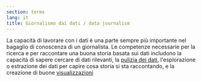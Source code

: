 ```yaml
---
section: terms
lang: it
title: Giornalismo dai dati / data journalism
---
```


La capacità di lavorare con i dati è una parte sempre più importante nel bagaglio di conoscenza di un giornalista. Le competenze necessarie per la ricerca e per raccontare una buona storia basata sui dati includono la capacità di sapere cercare di dati rilevanti, la [pulizia dei dati](/glossary/it/terms/data-cleaning/), l'esplorazione o estrazione dei dati per capire cosa storia  si sta raccontando, e la creazione di buone [visualizzazioni](/glossary/it/terms/visualisations)
